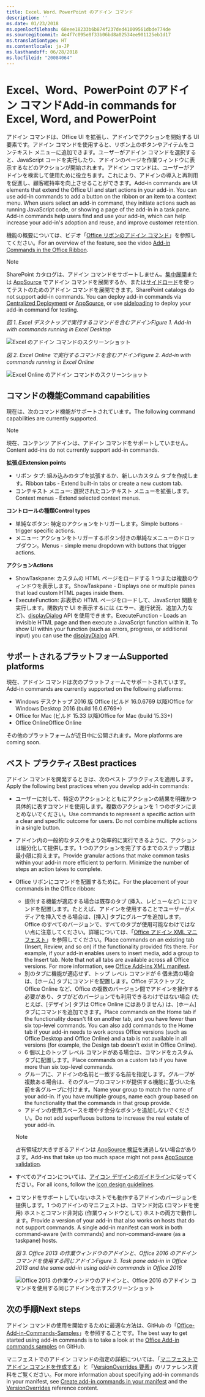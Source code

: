 ```yaml
---
title: Excel、Word、PowerPoint のアドイン コマンド
description: ''
ms.date: 01/23/2018
ms.openlocfilehash: 68eee18233b6b874f237ded41009561dbde774de
ms.sourcegitcommit: 4e4f7c095e8f33b06bd8a02534ee901125eb1d17
ms.translationtype: HT
ms.contentlocale: ja-JP
ms.lasthandoff: 06/28/2018
ms.locfileid: "20084064"
---
```

# <a name="add-in-commands-for-excel-word-and-powerpoint"></a><span data-ttu-id="901c7-102">Excel、Word、PowerPoint のアドイン コマンド</span><span class="sxs-lookup"><span data-stu-id="901c7-102">Add-in commands for Excel, Word, and PowerPoint</span></span>

<span data-ttu-id="901c7-p101">アドイン コマンドは、Office UI を拡張し、アドインでアクションを開始する UI 要素です。アドイン コマンドを使用すると、リボン上のボタンやアイテムをコンテキスト メニューに追加できます。ユーザーがアドイン コマンドを選択すると、JavaScript コードを実行したり、アドインのページを作業ウィンドウに表示するなどのアクションが開始されます。アドイン コマンドは、ユーザーがアドインを検索して使用ために役立ちます。これにより、アドインの導入と再利用を促進し、顧客維持率を向上させることができます。</span><span class="sxs-lookup"><span data-stu-id="901c7-p101">Add-in commands are UI elements that extend the Office UI and start actions in your add-in. You can use add-in commands to add a button on the ribbon or an item to a context menu. When users select an add-in command, they initiate actions such as running JavaScript code, or showing a page of the add-in in a task pane. Add-in commands help users find and use your add-in, which can help increase your add-in's adoption and reuse, and improve customer retention.</span></span>

<span data-ttu-id="901c7-107">機能の概要については、ビデオ「[Office リボンのアドイン コマンド](https://channel9.msdn.com/events/Build/2016/P551)」を参照してください。</span><span class="sxs-lookup"><span data-stu-id="901c7-107">For an overview of the feature, see the video [Add-in Commands in the Office Ribbon](https://channel9.msdn.com/events/Build/2016/P551).</span></span>

> [!NOTE]
> <span data-ttu-id="901c7-p102">SharePoint カタログは、アドイン コマンドをサポートしません。[集中展開](../publish/centralized-deployment.md)または [AppSource](https://docs.microsoft.com/en-us/office/dev/store/submit-to-the-office-store) でアドイン コマンドを展開するか、または[サイドロード](../testing/create-a-network-shared-folder-catalog-for-task-pane-and-content-add-ins.md)を使ってテストのためのアドイン コマンドを展開できます。</span><span class="sxs-lookup"><span data-stu-id="901c7-p102">SharePoint catalogs do not support add-in commands. You can deploy add-in commands via [Centralized Deployment](../publish/centralized-deployment.md) or [AppSource](https://docs.microsoft.com/en-us/office/dev/store/submit-to-the-office-store), or use [sideloading](../testing/create-a-network-shared-folder-catalog-for-task-pane-and-content-add-ins.md) to deploy your add-in command for testing.</span></span> 

<span data-ttu-id="901c7-110">*図 1. Excel デスクトップで実行するコマンドを含むアドイン*</span><span class="sxs-lookup"><span data-stu-id="901c7-110">*Figure 1. Add-in with commands running in Excel Desktop*</span></span>

![Excel のアドイン コマンドのスクリーンショット](../images/add-in-commands-1.png)

<span data-ttu-id="901c7-112">*図 2. Excel Online で実行するコマンドを含むアドイン*</span><span class="sxs-lookup"><span data-stu-id="901c7-112">*Figure 2. Add-in with commands running in Excel Online*</span></span>

![Excel Online のアドイン コマンドのスクリーンショット](../images/add-in-commands-2.png)

## <a name="command-capabilities"></a><span data-ttu-id="901c7-114">コマンドの機能</span><span class="sxs-lookup"><span data-stu-id="901c7-114">Command capabilities</span></span>
<span data-ttu-id="901c7-115">現在は、次のコマンド機能がサポートされています。</span><span class="sxs-lookup"><span data-stu-id="901c7-115">The following command capabilities are currently supported.</span></span>

> [!NOTE]
> <span data-ttu-id="901c7-116">現在、コンテンツ アドインは、アドイン コマンドをサポートしていません。</span><span class="sxs-lookup"><span data-stu-id="901c7-116">Content add-ins do not currently support add-in commands.</span></span>

<span data-ttu-id="901c7-117">**拡張点**</span><span class="sxs-lookup"><span data-stu-id="901c7-117">**Extension points**</span></span>

- <span data-ttu-id="901c7-118">リボン タブ: 組み込みのタブを拡張するか、新しいカスタム タブを作成します。</span><span class="sxs-lookup"><span data-stu-id="901c7-118">Ribbon tabs - Extend built-in tabs or create a new custom tab.</span></span>
- <span data-ttu-id="901c7-119">コンテキスト メニュー: 選択されたコンテキスト メニューを拡張します。</span><span class="sxs-lookup"><span data-stu-id="901c7-119">Context menus - Extend selected context menus.</span></span> 

<span data-ttu-id="901c7-120">**コントロールの種類**</span><span class="sxs-lookup"><span data-stu-id="901c7-120">**Control types**</span></span>

- <span data-ttu-id="901c7-121">単純なボタン: 特定のアクションをトリガーします。</span><span class="sxs-lookup"><span data-stu-id="901c7-121">Simple buttons - trigger specific actions.</span></span>
- <span data-ttu-id="901c7-122">メニュー: アクションをトリガーするボタン付きの単純なメニューのドロップダウン。</span><span class="sxs-lookup"><span data-stu-id="901c7-122">Menus - simple menu dropdown with buttons that trigger actions.</span></span>

<span data-ttu-id="901c7-123">**アクション**</span><span class="sxs-lookup"><span data-stu-id="901c7-123">**Actions**</span></span>

- <span data-ttu-id="901c7-124">ShowTaskpane: カスタムの HTML ページをロードする 1 つまたは複数のウィンドウを表示します。</span><span class="sxs-lookup"><span data-stu-id="901c7-124">ShowTaskpane - Displays one or multiple panes that load custom HTML pages inside them.</span></span>
- <span data-ttu-id="901c7-p103">ExecuteFunction: 非表示の HTML ページをロードして、JavaScript 関数を実行します。関数内で UI を表示するには (エラー、進行状況、追加入力など)、[displayDialog](http://dev.office.com/reference/add-ins/shared/officeui) API を使用できます。</span><span class="sxs-lookup"><span data-stu-id="901c7-p103">ExecuteFunction - Loads an invisible HTML page and then execute a JavaScript function within it. To show UI within your function (such as errors, progress, or additional input) you can use the [displayDialog](http://dev.office.com/reference/add-ins/shared/officeui) API.</span></span>  

## <a name="supported-platforms"></a><span data-ttu-id="901c7-127">サポートされるプラットフォーム</span><span class="sxs-lookup"><span data-stu-id="901c7-127">Supported platforms</span></span>
<span data-ttu-id="901c7-128">現在、アドイン コマンドは次のプラットフォームでサポートされています。</span><span class="sxs-lookup"><span data-stu-id="901c7-128">Add-in commands are currently supported on the following platforms:</span></span>

- <span data-ttu-id="901c7-129">Windows デスクトップ 2016 版 Office (ビルド 16.0.6769 以降)</span><span class="sxs-lookup"><span data-stu-id="901c7-129">Office for Windows Desktop 2016 (build 16.0.6769+)</span></span>
- <span data-ttu-id="901c7-130">Office for Mac (ビルド 15.33 以降)</span><span class="sxs-lookup"><span data-stu-id="901c7-130">Office for Mac (build 15.33+)</span></span>
- <span data-ttu-id="901c7-131">Office Online</span><span class="sxs-lookup"><span data-stu-id="901c7-131">Office Online</span></span> 

<span data-ttu-id="901c7-132">その他のプラットフォームが近日中に公開されます。</span><span class="sxs-lookup"><span data-stu-id="901c7-132">More platforms are coming soon.</span></span>

## <a name="best-practices"></a><span data-ttu-id="901c7-133">ベスト プラクティス</span><span class="sxs-lookup"><span data-stu-id="901c7-133">Best practices</span></span>

<span data-ttu-id="901c7-134">アドイン コマンドを開発するときは、次のベスト プラクティスを適用します。</span><span class="sxs-lookup"><span data-stu-id="901c7-134">Apply the following best practices when you develop add-in commands:</span></span>

- <span data-ttu-id="901c7-p104">ユーザーに対して、特定のアクションとともにアクションの結果を明確かつ具体的に表すコマンドを使用します。複数のアクションを 1 つのボタンにまとめないでください。</span><span class="sxs-lookup"><span data-stu-id="901c7-p104">Use commands to represent a specific action with a clear and specific outcome for users. Do not combine multiple actions in a single button.</span></span>
- <span data-ttu-id="901c7-p105">アドイン内の一般的なタスクをより効率的に実行できるように、アクションは細分化して提供します。1 つのアクションを完了するまでのステップ数は最小限に抑えます。</span><span class="sxs-lookup"><span data-stu-id="901c7-p105">Provide granular actions that make common tasks within your add-in more efficient to perform. Minimize the number of steps an action takes to complete.</span></span>
- <span data-ttu-id="901c7-139">Office リボンにコマンドを配置するために。</span><span class="sxs-lookup"><span data-stu-id="901c7-139">For the placement of your commands in the Office ribbon:</span></span>
    - <span data-ttu-id="901c7-p106">提供する機能が適応する場合は既存のタブ (挿入、レビューなど) にコマンドを配置します。たとえば、アドインを使用することでユーザーがメディアを挿入できる場合は、[挿入] タブにグループを追加します。Office のすべてのバージョンで、すべてのタブが使用可能なわけではない点に注意してください。詳細については、「[Office アドイン XML マニフェスト](../develop/add-in-manifests.md)」を参照してください。</span><span class="sxs-lookup"><span data-stu-id="901c7-p106">Place commands on an existing tab (Insert, Review, and so on) if the functionality provided fits there. For example, if your add-in enables users to insert media, add a group to the Insert tab. Note that not all tabs are available across all Office versions. For more information, see [Office Add-ins XML manifest](../develop/add-in-manifests.md).</span></span> 
    - <span data-ttu-id="901c7-p107">別のタブに機能が適応せず、トップ レベル コマンドが 6 個未満の場合は、[ホーム] タブにコマンドを配置します。Office デスクトップと Office Online など、Office の複数のバージョン間でアドインを操作する必要があり、タブがどのバージョンでも利用できるわけではない場合 (たとえば、[デザイン] タブは Office Online にはありません) は、[ホーム] タブにコマンドを追加できます。</span><span class="sxs-lookup"><span data-stu-id="901c7-p107">Place commands on the Home tab if the functionality doesn't fit on another tab, and you have fewer than six top-level commands. You can also add commands to the Home tab if your add-in needs to work across Office versions (such as Office Desktop and Office Online) and a tab is not available in all versions (for example, the Design tab doesn't exist in Office Online).</span></span>  
    - <span data-ttu-id="901c7-145">6 個以上のトップ レベル コマンドがある場合は、コマンドをカスタム タブに配置します。</span><span class="sxs-lookup"><span data-stu-id="901c7-145">Place commands on a custom tab if you have more than six top-level commands.</span></span> 
    - <span data-ttu-id="901c7-p108">グループに、アドインの名前と一致する名前を指定します。グループが複数ある場合は、そのグループのコマンドが提供する機能に基づいた名前を各グループに付けます。</span><span class="sxs-lookup"><span data-stu-id="901c7-p108">Name your group to match the name of your add-in. If you have multiple groups, name each group based on the functionality that the commands in that group provide.</span></span>
    - <span data-ttu-id="901c7-148">アドインの使用スペースを増やす余分なボタンを追加しないでください。</span><span class="sxs-lookup"><span data-stu-id="901c7-148">Do not add superfluous buttons to increase the real estate of your add-in.</span></span>

     > [!NOTE]
     > <span data-ttu-id="901c7-149">占有領域が大きすぎるアドインは [AppSource 検証](https://docs.microsoft.com/en-us/office/dev/store/validation-policies)を通過しない場合があります。</span><span class="sxs-lookup"><span data-stu-id="901c7-149">Add-ins that take up too much space might not pass [AppSource validation](https://docs.microsoft.com/en-us/office/dev/store/validation-policies).</span></span>

- <span data-ttu-id="901c7-150">すべてのアイコンについては、[アイコン デザインのガイドライン](add-in-icons.md)に従ってください。</span><span class="sxs-lookup"><span data-stu-id="901c7-150">For all icons, follow the [icon design guidelines](add-in-icons.md).</span></span>
- <span data-ttu-id="901c7-p109">コマンドをサポートしていないホストでも動作するアドインのバージョンを提供します。1 つのアドインのマニフェストは、コマンド対応 (コマンドを使用) ホストとコマンド非対応 (作業ウィンドウとして) ホストの両方で動作します。</span><span class="sxs-lookup"><span data-stu-id="901c7-p109">Provide a version of your add-in that also works on hosts that do not support commands. A single add-in manifest can work in both command-aware (with commands) and non-command-aware (as a taskpane) hosts.</span></span>

   <span data-ttu-id="901c7-153">*図 3. Office 2013 の作業ウィンドウのアドインと、Office 2016 のアドイン コマンドを使用する同じアドイン*</span><span class="sxs-lookup"><span data-stu-id="901c7-153">*Figure 3. Task pane add-in in Office 2013 and the same add-in using add-in commands in Office 2016*</span></span>

   ![Office 2013 の作業ウィンドウのアドインと、Office 2016 のアドイン コマンドを使用する同じアドインを示すスクリーンショット](../images/office-task-pane-add-ins.png)


## <a name="next-steps"></a><span data-ttu-id="901c7-155">次の手順</span><span class="sxs-lookup"><span data-stu-id="901c7-155">Next steps</span></span>

<span data-ttu-id="901c7-156">アドイン コマンドの使用を開始するために最適な方法は、GitHub の「[Office-Add-in-Commands-Samples](https://github.com/OfficeDev/Office-Add-in-Commands-Samples/)」を参照することです。</span><span class="sxs-lookup"><span data-stu-id="901c7-156">The best way to get started using add-in commands is to take a look at the [Office Add-in commands samples](https://github.com/OfficeDev/Office-Add-in-Commands-Samples/) on GitHub.</span></span>

<span data-ttu-id="901c7-157">マニフェストでのアドイン コマンドの指定の詳細については、「[マニフェストでアドイン コマンドを作成する](../develop/create-addin-commands.md)」と「[VersionOverrides 要素](https://dev.office.com/reference/add-ins/manifest/versionoverrides)」のリファレンス資料をご覧ください。</span><span class="sxs-lookup"><span data-stu-id="901c7-157">For more information about specifying add-in commands in your manifest, see [Create add-in commands in your manifest](../develop/create-addin-commands.md) and the [VersionOverrides](https://dev.office.com/reference/add-ins/manifest/versionoverrides) reference content.</span></span>





